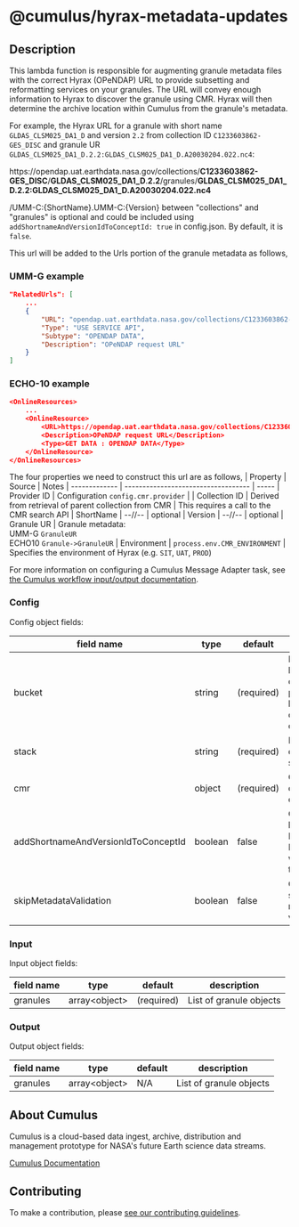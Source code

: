 # @cumulus/hyrax-metadata-updates

## Description

This lambda function is responsible for augmenting granule metadata files with the correct Hyrax (OPeNDAP) URL to provide subsetting and reformatting services on your granules. The URL will convey enough information to Hyrax to discover the granule using CMR. Hyrax will then determine the archive location within Cumulus from the granule's metadata.

For example, the Hyrax URL for a granule with short name `GLDAS_CLSM025_DA1_D` and version `2.2` from collection ID `C1233603862-GES_DISC` and granule UR `GLDAS_CLSM025_DA1_D.2.2:GLDAS_CLSM025_DA1_D.A20030204.022.nc4`:

h<span>ttps://opendap.uat.earthdata.nasa.gov/collections/**C1233603862-GES_DISC**/**GLDAS_CLSM025_DA1_D**.**2.2**/granules/**GLDAS_CLSM025_DA1_D.2.2:GLDAS_CLSM025_DA1_D.A20030204.022.nc4**

/UMM-C:{ShortName}.UMM-C:{Version} between "collections" and "granules" is optional and could be included using `addShortnameAndVersionIdToConceptId: true` in config.json. By default, it is `false`.

This url will be added to the Urls portion of the granule metadata as follows,

### UMM-G example

```json
"RelatedUrls": [
    ...
    {
        "URL": "opendap.uat.earthdata.nasa.gov/collections/C1233603862-GES_DISC/GLDAS_CLSM025_DA1_D.2.2/granules/GLDAS_CLSM025_DA1_D.2.2:GLDAS_CLSM025_DA1_D.A20030204.022.nc4",
        "Type": "USE SERVICE API",
        "Subtype": "OPENDAP DATA",
        "Description": "OPeNDAP request URL"
    }
]
```

### ECHO-10 example

```json
<OnlineResources>
    ...
    <OnlineResource>
        <URL>https://opendap.uat.earthdata.nasa.gov/collections/C1233603862-GES_DISC/GLDAS_CLSM025_DA1_D.2.2/granules/GLDAS_CLSM025_DA1_D.2.2:GLDAS_CLSM025_DA1_D.A20030204.022.nc4</URL>
        <Description>OPeNDAP request URL</Description>
        <Type>GET DATA : OPENDAP DATA</Type>
    </OnlineResource>
</OnlineResources>
```
The four properties we need to construct this url are as follows,
| Property      | Source                              | Notes
| ------------- | ----------------------------------- | -----
| Provider ID   | Configuration `config.cmr.provider` | 
| Collection ID | Derived from retrieval of parent collection from CMR | This requires a call to the CMR search API
| ShortName     | --//--                              | optional
| Version       | --//--                              | optional
| Granule UR    | Granule metadata:  <br>UMM-G `GranuleUR`  <br>ECHO10 `Granule->GranuleUR`
| Environment   | `process.env.CMR_ENVIRONMENT`       | Specifies the environment of Hyrax (e.g. `SIT`, `UAT`, `PROD`)



For more information on configuring a Cumulus Message Adapter task, see [the Cumulus workflow input/output documentation](https://nasa.github.io/cumulus/docs/workflows/input_output).

### Config

Config object fields:

| field name            | type    | default    | description
| --------------------- | ------- | ---------- | -----------
| bucket                | string  | (required) | Name of S3 bucket containing public/private key pair to decrypt CMR credentials
| stack                 | string  | (required) | Name of deployment stack
| cmr                   | object  | (required) | CMR credentials object
| addShortnameAndVersionIdToConceptId | boolean | false | Option to humanize the Hyrax URL. Humanizes when set to true.
| skipMetadataValidation | boolean | false | Option to skip metadata validation

### Input

Input object fields:

| field name | type            | default    | description
| ---------- | ----            | -------    | -----------
| granules   | array\<object\> | (required) | List of granule objects

### Output

Output object fields:

| field name | type            | default  | description
| ---------- | ----            | -------  | -----------
| granules   | array\<object\> | N/A      | List of granule objects 

## About Cumulus

Cumulus is a cloud-based data ingest, archive, distribution and management prototype for NASA's future Earth science data streams.

[Cumulus Documentation](https://nasa.github.io/cumulus)

## Contributing

To make a contribution, please [see our contributing guidelines](https://github.com/nasa/cumulus/blob/master/CONTRIBUTING.md).
